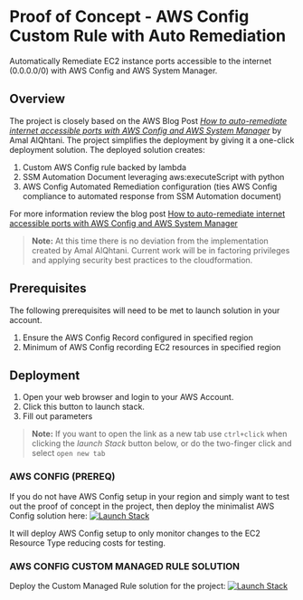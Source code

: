 # Proof of Concept - AWS Config Custom Rule with Auto Remediation

Automatically Remediate EC2 instance ports accessible to the internet (0.0.0.0/0) with AWS Config and AWS System Manager.

## Overview

The project is closely based on the AWS Blog Post *[How to auto-remediate internet accessible ports with AWS Config and AWS System Manager](https://aws.amazon.com/blogs/security/how-to-auto-remediate-internet-accessible-ports-with-aws-config-and-aws-system-manager/)* by Amal AlQhtani. The project simplifies the deployment by giving it a one-click deployment solution. The deployed solution creates:

1. Custom AWS Config rule backed by lambda
2. SSM Automation Document leveraging aws:executeScript with python
3. AWS Config Automated Remediation configuration (ties AWS Config compliance to automated response from SSM Automation document)

For more information review the blog post [How to auto-remediate internet accessible ports with AWS Config and AWS System Manager](https://aws.amazon.com/blogs/security/how-to-auto-remediate-internet-accessible-ports-with-aws-config-and-aws-system-manager/)

> **Note:** At this time there is no deviation from the implementation created by Amal AlQhtani. Current work will be in factoring privileges and applying security best practices to the cloudformation.

## Prerequisites

The following prerequisites will need to be met to launch solution in your account.

1. Ensure the AWS Config Record configured in specified region
2. Minimum of AWS Config recording EC2 resources in specified region


## Deployment

1. Open your web browser and login to your AWS Account.
2. Click this button to launch stack.
3. Fill out parameters


> **Note:** If you want to open the link as a new tab use `ctrl+click` when clicking the *launch Stack* button below, or do the two-finger click and select `open new tab`

### AWS CONFIG (PREREQ)

If you do not have AWS Config setup in your region and simply want to test out the proof of concept in the project, then deploy the minimalist AWS Config solution here: [![Launch Stack](https://cdn.rawgit.com/buildkite/cloudformation-launch-stack-button-svg/master/launch-stack.svg)](https://console.aws.amazon.com/cloudformation/home#/stacks/new?templateURL=https://rolston-cloud-library.s3.amazonaws.com/grolston-aws/aws-config-ssm-autoremediation/config.yml)

It will deploy AWS Config setup to only monitor changes to the EC2 Resource Type reducing costs for testing.

### AWS CONFIG CUSTOM MANAGED RULE SOLUTION

Deploy the Custom Managed Rule solution for the project: [![Launch Stack](https://cdn.rawgit.com/buildkite/cloudformation-launch-stack-button-svg/master/launch-stack.svg)](https://console.aws.amazon.com/cloudformation/home#/stacks/new?templateURL=https://rolston-cloud-library.s3.amazonaws.com/grolston-aws/aws-config-ssm-autoremediation/main.yml)